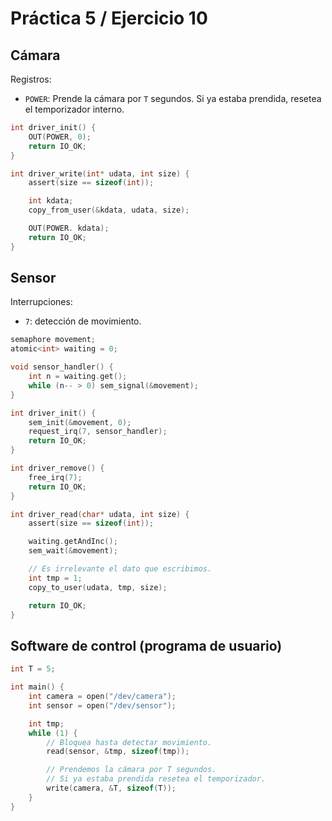 # Práctica 5 / Ejercicio 10

## Cámara

Registros:
- `POWER`: Prende la cámara por `T` segundos. Si ya estaba prendida, resetea el temporizador interno.

```c
int driver_init() {
    OUT(POWER, 0);
    return IO_OK;
}

int driver_write(int* udata, int size) {
    assert(size == sizeof(int));

    int kdata;
    copy_from_user(&kdata, udata, size);

    OUT(POWER. kdata);
    return IO_OK;
}
```

## Sensor

Interrupciones:
- `7`: detección de movimiento.

```c
semaphore movement;
atomic<int> waiting = 0;

void sensor_handler() {
    int n = waiting.get();
    while (n-- > 0) sem_signal(&movement);
}

int driver_init() {
    sem_init(&movement, 0);
    request_irq(7, sensor_handler);
    return IO_OK;
}

int driver_remove() {
    free_irq(7);
    return IO_OK;
}

int driver_read(char* udata, int size) {
    assert(size == sizeof(int));

    waiting.getAndInc();
    sem_wait(&movement);

    // Es irrelevante el dato que escribimos.
    int tmp = 1;
    copy_to_user(udata, tmp, size);

    return IO_OK;
}
```

## Software de control (programa de usuario)

```c
int T = 5;

int main() {
    int camera = open("/dev/camera");
    int sensor = open("/dev/sensor");

    int tmp;
    while (1) {
        // Bloquea hasta detectar movimiento.
        read(sensor, &tmp, sizeof(tmp));

        // Prendemos la cámara por T segundos.
        // Si ya estaba prendida resetea el temporizador.
        write(camera, &T, sizeof(T));
    }
}
```
